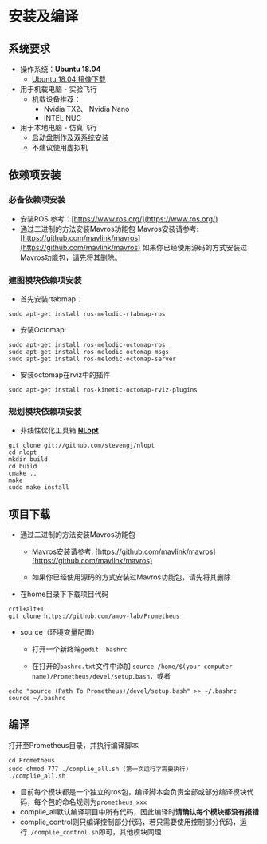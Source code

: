 ﻿# 安装及编译

## 系统要求

- 操作系统：**Ubuntu 18.04** 
	- [Ubuntu 18.04 镜像下载](https://ubuntu.com/download/desktop)
- 用于机载电脑 - 实验飞行
	- 机载设备推荐：
		- Nvidia TX2、 Nvidia Nano
		- INTEL NUC
- 用于本地电脑 - 仿真飞行
	- [启动盘制作及双系统安装](https://blog.csdn.net/Fighting_Boom/article/details/82181141)
	- 不建议使用虚拟机

## 依赖项安装
### 必备依赖项安装

 - 安装ROS
	 参考：[https://www.ros.org/](https://www.ros.org/)
 - 通过二进制的方法安装Mavros功能包
	  Mavros安装请参考: [https://github.com/mavlink/mavros](https://github.com/mavlink/mavros)
	 如果你已经使用源码的方式安装过Mavros功能包，请先将其删除。
	 
### 建图模块依赖项安装
- 首先安装rtabmap：
```
sudo apt-get install ros-melodic-rtabmap-ros
```
- 安装Octomap:
```
sudo apt-get install ros-melodic-octomap-ros
sudo apt-get install ros-melodic-octomap-msgs
sudo apt-get install ros-melodic-octomap-server
```
 - 安装octomap在rviz中的插件
```
sudo apt-get install ros-kinetic-octomap-rviz-plugins
```
### 规划模块依赖项安装
- 非线性优化工具箱 [**NLopt**](https://github.com/stevengj/nlopt)
```
git clone git://github.com/stevengj/nlopt  
cd nlopt  
mkdir build  
cd build  
cmake ..  
make  
sudo make install  
```



## 项目下载

- 通过二进制的方法安装Mavros功能包
	  
	 - Mavros安装请参考: [https://github.com/mavlink/mavros](https://github.com/mavlink/mavros)
	 
	 - 如果你已经使用源码的方式安装过Mavros功能包，请先将其删除

- 在home目录下下载项目代码
```
crtl+alt+T
git clone https://github.com/amov-lab/Prometheus
```
- source（环境变量配置）
 
 	- 打开一个新终端`gedit .bashrc`
	
	- 在打开的`bashrc.txt`文件中添加 `source /home/$(your computer name)/Prometheus/devel/setup.bash`，或者

```
echo "source (Path To Prometheus)/devel/setup.bash" >> ~/.bashrc
source ~/.bashrc
```

## 编译

打开至Prometheus目录，并执行编译脚本
```
cd Prometheus
sudo chmod 777 ./complie_all.sh (第一次运行才需要执行)
./complie_all.sh
```
 - 目前每个模块都是一个独立的ros包，编译脚本会负责全部或部分编译模块代码，每个包的命名规则为`prometheus_xxx`
 - complie_all默认编译项目中所有代码，因此编译时**请确认每个模块都没有报错**
 - complie_control则只编译控制部分代码，若只需要使用控制部分代码，运行`./complie_control.sh`即可，其他模块同理

